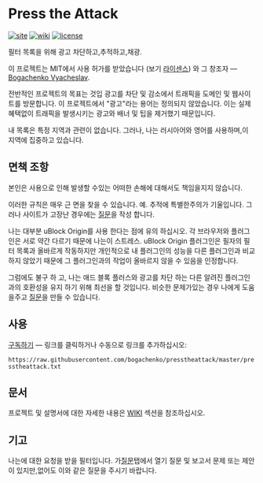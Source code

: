 <!--
This file is part of the Press the Attack project,
Copyright (c) 2018 Bogachenko Vyacheslav

Press the Attack is a free project: you can distribute it and/or modify
it in accordance with the MIT license published by the Massachusetts Institute of Technology.

The Press the Attack project is distributed in the hope that it will be useful,
and is provided "AS IS", WITHOUT ANY WARRANTY, EXPRESSLY EXPRESSED OR IMPLIED.
WE ARE NOT RESPONSIBLE FOR ANY DAMAGES DUE TO THE USE OF THIS PROJECT OR ITS PARTS.
For more information, see the MIT license.

Author: Bogachenko Vyacheslav <https://github.com/bogachenko>
Email: bogachenkove@gmail.com
Github: https://github.com/bogachenko/presstheattack/
Last modified: 27 November 2018
License: MIT <https://github.com/bogachenko/presstheattack/blob/master/LICENSE.md>
Problem reports: https://github.com/bogachenko/presstheattack/issues
Title: README.ko-KR.md
URL: https://raw.githubusercontent.com/bogachenko/presstheattack/master/README.ko-KR.md
Wiki: https://github.com/bogachenko/presstheattack/wiki

Download the entire Press the Attack project at https://github.com/bogachenko/presstheattack/archive/master.zip -->

# Press the Attack
[![site](https://img.shields.io/badge/site-up-%233fb912.svg)](https://bogachenko.github.io/presstheattack/)
[![wiki](https://img.shields.io/badge/wiki-up-%233fb912.svg)](https://github.com/bogachenko/presstheattack/wiki)
[![license](https://img.shields.io/badge/license-MIT-%233fb912.svg)](https://raw.githubusercontent.com/bogachenko/presstheattack/master/LICENSE.md)

필터 목록을 위해 광고 차단하고,추적하고,채광.

이 프로젝트는 MIT에서 사용 허가를 받았습니다 (보기 [라이센스](https://raw.githubusercontent.com/bogachenko/presstheattack/master/LICENSE.md)) 와 그 창조자 — [Bogachenko Vyacheslav](https://github.com/bogachenko).

전반적인 프로젝트의 목표는 것입 광고를 차단 및 감소에서 트래픽을 도메인 및 웹사이트를 방문합니다.
이 프로젝트에서 "광고"라는 용어는 정의되지 않았습니다. 이는 실제 혜택없이 트래픽을 발생시키는 광고와 배너 및 팁을 제거했기 때문입니다.

내 목록은 특정 지역과 관련이 없습니다. 그러나, 나는 러시아어와 영어를 사용하며,이 지역에 집중하고 있습니다.

## 면책 조항

본인은 사용으로 인해 발생할 수있는 어떠한 손해에 대해서도 책임을지지 않습니다.

이러한 규칙은 매우 근 면을 찾을 수 있습니다. 예. 추적에 특별한주의가 기울입니다. 그러나 사이트가 고장난 경우에는 [질문](https://github.com/bogachenko/presstheattack/issues)을 작성 합니다.

나는 대부분 uBlock Origin를 사용 한다는 점에 유의 하십시오. 각 브라우저와 플러그인은 서로 약간 다르기 때문에 나는이 스트레스.
uBlock Origin 플러그인은 필자의 필터 목록과 올바르게 작동하지만 개인적으로 내 플러그인의 성능을 다른 플러그인과 비교하지 않았기 때문에 그 플러그인과의 작업이 올바르지 않을 수 있음을 인정합니다.

그럼에도 불구 하 고, 나는 애드 블록 플러스와 광고를 차단 하는 다른 알려진 플러그인과의 호환성을 유지 하기 위해 최선을 할 것입니다. 비슷한 문제가있는 경우 나에게 도움을주고 [질문](https://github.com/bogachenko/presstheattack/issues)을 만들 수 있습니다.

## 사용

[구독하기](https://subscribe.adblockplus.org/?location=https%3A%2F%2Fraw.githubusercontent.com%2Fbogachenko%2Fpresstheattack%2Fmaster%2Fpresstheattack.txt&title=Press%20the%20Attack) — 링크를 클릭하거나 수동으로 링크를 추가하십시오:

`https://raw.githubusercontent.com/bogachenko/presstheattack/master/presstheattack.txt`

## 문서

프로젝트 및 설명서에 대한 자세한 내용은 [WIKI](https://github.com/bogachenko/presstheattack/wiki) 섹션을 참조하십시오.

## 기고
나는에 대한 요청을 받을 필터입니다. 가[질문](https://github.com/bogachenko/presstheattack/issues)탭에서 열기 질문 및 보고서 문제 또는 제안이 있지만,없어도 이와 같은 질문을 주시기 바랍니다.

